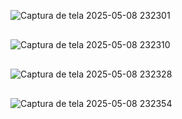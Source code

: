 ![Captura de tela 2025-05-08 232301](https://github.com/user-attachments/assets/699175cc-d293-43ad-a7ec-75b56443903a)

<div style="margin-top: 30px;"></div>

![Captura de tela 2025-05-08 232310](https://github.com/user-attachments/assets/002b1bb4-3264-4ab5-8ca6-603d77534cf7)

<div style="margin-top: 30px;"></div>

![Captura de tela 2025-05-08 232328](https://github.com/user-attachments/assets/212f7b42-756c-49c0-a1ea-8fd7b59e0f3e)

<div style="margin-top: 30px;"></div>

![Captura de tela 2025-05-08 232354](https://github.com/user-attachments/assets/b0b01519-d9c6-444d-a3f7-af01796d6054)
